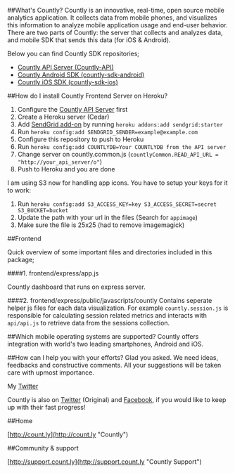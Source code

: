 ##What's Countly?
Countly is an innovative, real-time, open source mobile analytics application. It collects data from mobile phones, and visualizes this information to analyze mobile application usage and end-user behavior. There are two parts of Countly: the server that collects and analyzes data, and mobile SDK that sends this data (for iOS & Android).

Below you can find Countly SDK repositories;

- [Countly API Server (Countly-API)](https://github.com/gabrielrinaldi/Countly-API-Heroku)
- [Countly Android SDK (countly-sdk-android)](https://github.com/Countly/countly-sdk-android)
- [Countly iOS SDK (countly-sdk-ios)](https://github.com/Countly/countly-sdk-ios)

##How do I install Countly Frontend Server on Heroku?

1. Configure the [Countly API Server](https://github.com/gabrielrinaldi/Countly-API-Heroku) first
2. Create a Heroku server (Cedar)
3. Add [SendGrid add-on](https://addons.heroku.com/sendgrid) by running `heroku addons:add sendgrid:starter`
4. Run `heroku config:add SENDGRID_SENDER=example@example.com`
5. Configure this repository to push to Heroku
6. Run `heroku config:add COUNTLYDB=Your COUNTLYDB from the API server`
7. Change server on countly.common.js (`countlyCommon.READ_API_URL = "http://your_api_server/o"`)
8. Push to Heroku and you are done

I am using S3 now for handling app icons. You have to setup your keys for it to work:

1. Run `heroku config:add S3_ACCESS_KEY=key S3_ACCESS_SECRET=secret S3_BUCKET=bucket`
2. Update the path with your url in the files (Search for `appimage`)
3. Make sure the file is 25x25 (had to remove imagemagick)

##Frontend

Quick overview of some important files and directories included in this package;

####1. frontend/express/app.js

Countly dashboard that runs on express server.

####2. frontend/express/public/javascripts/countly
Contains seperate  helper js files for each data visualization. For example `countly.session.js` is responsible for calculating session related metrics and interacts with `api/api.js` to retrieve data from the sessions collection.

##Which mobile operating systems are supported?
Countly offers integration with world's two leading smartphones, Android and iOS.

##How can I help you with your efforts?
Glad you asked. We need ideas, feedbacks and constructive comments. All your suggestions will be taken care with upmost importance.

My [Twitter](http://twitter.com/gabriel_rinaldi)

Countly is also on [Twitter](http://twitter.com/gocountly) (Original) and [Facebook](http://www.facebook.com/Countly), if you would like to keep up with their fast progress!

##Home

[http://count.ly](http://count.ly "Countly")

##Community & support

[http://support.count.ly](http://support.count.ly "Countly Support")

